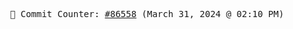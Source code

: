<p align="center">
    <samp>
        📮 Commit Counter: <a href="https://github.com/Javascript-void0/Javascript-void0/commits/main">#86558</a> (March 31, 2024 @ 02:10 PM)
    </samp>
</p>